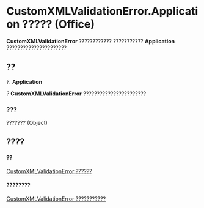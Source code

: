 
# CustomXMLValidationError.Application ????? (Office)

 **CustomXMLValidationError** ???????????? ??????????? **Application** ??????????????????????


## ??

 _?_. **Application**

 _?_ **CustomXMLValidationError** ???????????????????????


### ???

??????? (Object)


## ????


#### ??


[CustomXMLValidationError ??????](7f7ced9a-0878-9287-fe66-a7f0ffdc45b6.md)
#### ????????


[CustomXMLValidationError ???????????](http://msdn.microsoft.com/library/b84777a9-ffea-f6e2-022e-aaeabfac49e0%28Office.15%29.aspx)
